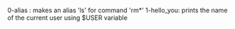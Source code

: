 0-alias : makes an alias 'ls' for command 'rm*'
1-hello_you: prints the name of the current user using $USER variable

